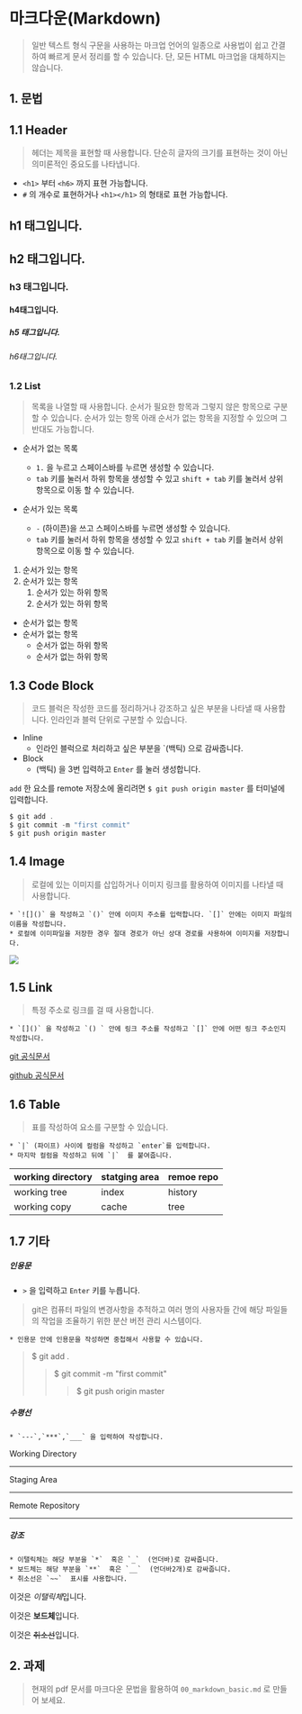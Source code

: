 # 마크다운(Markdown)

> 일반 텍스트 형식 구문을 사용하는 마크업 언어의 일종으로 사용법이 쉽고 간결하여 빠르게 문서 정리를 할 수 있습니다. 단, 모든 HTML 마크업을 대체하지는 않습니다.



## 1. 문법

## 1.1 Header

> 헤더는 제목을 표현할 때 사용합니다. 단순히 글자의 크기를 표현하는 것이 아닌 의미론적인 중요도를 나타냅니다.

* `<h1>` 부터 `<h6>` 까지 표현 가능합니다.
* `#` 의 개수로 표현하거나 `<h1></h1>` 의 형태로 표현 가능합니다. 

## h1 태그입니다.

## h2 태그입니다.

### h3 태그입니다.

#### h4태그입니다.

##### h5 태그입니다.

###### h6태그입니다.



### 1.2 List

> 목록을 나열할 때 사용합니다. 순서가 필요한 항목과 그렇지 않은 항목으로 구분할 수 있습니다. 순서가 있는 항목 아래 순서가 없는 항목을 지정할 수 있으며 그 반대도 가능합니다.

* 순서가 없는 목록
  * `1.` 을 누르고 스페이스바를 누르면 생성할 수 있습니다.
  * `tab` 키를 눌러서 하위 항목을 생성할 수 있고 `shift + tab` 키를 눌러서 상위 항목으로 이동 할 수 있습니다.

* 순서가 있는 목록
  * `-` (하이픈)을 쓰고 스페이스바를 누르면 생성할 수 있습니다.
  * `tab`  키를 눌러서 하위 항목을 생성할 수 있고 `shift + tab` 키를 눌러서 상위 항목으로 이동 할 수 있습니다.

1.  순서가 있는 항목
2. 순서가 있는 항목
   1. 순서가 있는 하위 항목
   2. 순서가 있는 하위 항목

* 순서가 없는 항목
* 순서가 없는 항목
  * 순서가 없는 하위 항목
  * 순서가 없는 하위 항목



## 1.3 Code Block

> 코드 블럭은 작성한 코드를 정리하거나 강조하고 싶은 부분을 나타낼 때 사용합니다. 인라인과 블럭 단위로 구분할 수 있습니다.



 * Inline
   	* 인라인 블럭으로 처리하고 싶은 부분을 `(백틱) 으로 감싸줍니다.
 * Block
   	* (백틱) 을 3번 입력하고  `Enter` 를 눌러 생성합니다.

`add` 한 요소를 remote 저장소에 올리려면 `$ git push origin master` 를 터미널에 입력합니다.

```c
$ git add .
$ git commit -m "first commit"
$ git push origin master
```



## 1.4 Image

> 로컬에 있는 이미지를 삽입하거나 이미지 링크를 활용하여 이미지를 나타낼 때 사용합니다.

	* `![]()` 을 작성하고 `()` 안에 이미지 주소를 입력합니다. `[]` 안에는 이미지 파일의 이름을 작성합니다.
	* 로컬에 이미파일을 저장한 경우 절대 경로가 아닌 상대 경로를 사용하여 이미지를 저장합니다.

![](C:\Users\student\Desktop\캡처.PNG)

## 1.5 Link

> 특정 주소로 링크를 걸 때 사용합니다.

	* `[]()` 을 작성하고 `() ` 안에 링크 주소를 작성하고 `[]` 안에 어떤 링크 주소인지 작성합니다.



[git 공식문서](https://git-scm.com/)

[github 공식문서](https://github.com/)



## 1.6 Table

> 표를 작성하여 요소를 구분할 수 있습니다.

	* `|` (파이프) 사이에 컬럼을 작성하고 `enter`를 입력합니다.
	* 마지막 컬럼을 작성하고 뒤에 `|`  를 붙여줍니다.

| working directory | statging area | remoe repo |
| ----------------- | ------------- | ---------- |
| working tree      | index         | history    |
| working copy      | cache         | tree       |



## 1.7 기타

##### 인용문

* `>` 을 입력하고 `Enter`  키를 누릅니다.

> git은 컴퓨터 파일의 변경사항을 추적하고 여러 명의 사용자들 간에 해당 파일들의 작업을 조율하기 위한 분산 버전 관리 시스템이다.

	* 인용문 안에 인용문을 작성하면 중첩해서 사용할 수 있습니다.

> $ git add .
>
> > $ git commit -m "first commit"
> >
> > > $ git push origin master



##### 수평선

	* `---`,`***`,`___` 을 입력하여 작성합니다.

 Working Directory

---

Staging Area

---

Remote Repository

---



##### 강조

	* 이탤릭체는 해당 부분을 `*`  혹은 `_`  (언더바)로 감싸줍니다.
	* 보드체는 해당 부분을 `**`  혹은 `__`  (언더바2개)로 감싸줍니다.
	* 취소선은 `~~`  표시를 사용합니다.

이것은 *이탤릭체*입니다.

이것은 **보드체**입니다.

이것은 ~~취소선~~입니다.



## 2. 과제

> 현재의 pdf 문서를 마크다운 문법을 활용하여 `00_markdown_basic.md`  로 만들어 보세요.



